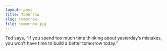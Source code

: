 ```yaml
---
layout: post
title: Tomorrow
slug: tomorrow
file: tomorrow.jpg
---
```


<p>Ted says, “If you spend too much time thinking about yesterday’s mistakes, you won’t have time to build a better tomorrow today.”</p>